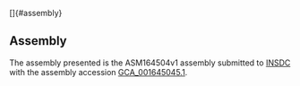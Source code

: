 []{#assembly}

Assembly
--------

The assembly presented is the ASM164504v1 assembly submitted to
[INSDC](http://www.insdc.org) with the assembly accession
[GCA\_001645045.1](http://www.ebi.ac.uk/ena/data/view/GCA_001645045.1).
